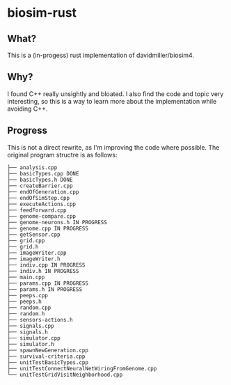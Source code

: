 # biosim-rust
## What?

This is a (in-progess) rust implementation of davidmiller/biosim4.

## Why?

I found C++ really unsightly and bloated. I also find the code and topic very interesting, so this is a way to learn more about the implementation while avoiding C++.

## Progress

This is not a direct rewrite, as I'm improving the code where possible. The original program structre is as follows:

```
├── analysis.cpp
├── basicTypes.cpp DONE
├── basicTypes.h DONE
├── createBarrier.cpp
├── endOfGeneration.cpp
├── endOfSimStep.cpp
├── executeActions.cpp
├── feedForward.cpp
├── genome-compare.cpp
├── genome-neurons.h IN PROGRESS
├── genome.cpp IN PROGRESS
├── getSensor.cpp
├── grid.cpp
├── grid.h
├── imageWriter.cpp
├── imageWriter.h
├── indiv.cpp IN PROGRESS
├── indiv.h IN PROGRESS
├── main.cpp
├── params.cpp IN PROGRESS
├── params.h IN PROGRESS
├── peeps.cpp
├── peeps.h
├── random.cpp
├── random.h
├── sensors-actions.h
├── signals.cpp
├── signals.h
├── simulator.cpp
├── simulator.h
├── spawnNewGeneration.cpp
├── survival-criteria.cpp
├── unitTestBasicTypes.cpp
├── unitTestConnectNeuralNetWiringFromGenome.cpp
└── unitTestGridVisitNeighborhood.cpp
```
